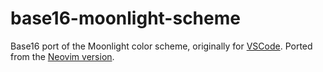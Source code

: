 # base16-moonlight-scheme

Base16 port of the Moonlight color scheme, originally for
[VSCode][vscode-theme]. Ported from the [Neovim version][neovim-theme].

[vscode-theme]: https://github.com/atomiks/moonlight-vscode-theme
[neovim-theme]: https://github.com/shaunsingh/moonlight.nvim
